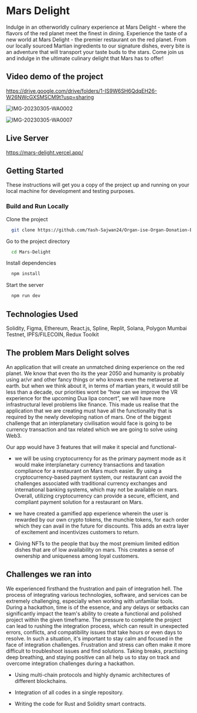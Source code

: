 # Mars Delight 

Indulge in an otherworldly culinary experience at Mars Delight - where the flavors of the red planet meet the finest in dining.
Experience the taste of a new world at Mars Delight - the premier restaurant on the red planet. From our locally sourced Martian ingredients to our signature dishes, every bite is an adventure that will transport your taste buds to the stars. Come join us and indulge in the ultimate culinary delight that Mars has to offer!
 

## Video demo of the project


https://drive.google.com/drive/folders/1-IS9W6SH6QdqEH26-W26NWcGXSMSCM9t?usp=sharing

![IMG-20230305-WA0002](https://user-images.githubusercontent.com/52412969/222945875-fe8c147e-9e17-4bff-821e-07a5786e2c52.jpg)

![IMG-20230305-WA0007](https://user-images.githubusercontent.com/52412969/222945886-3aad4ec8-2c21-4fd5-9b17-d642c27097c6.jpg)


## Live Server

https://mars-delight.vercel.app/

## Getting Started

These instructions will get you a copy of the project up and running on your local machine for development and testing purposes.

### Build and Run Locally

Clone the project
```bash
  git clone https://github.com/Yash-Sajwan24/Organ-ise-Organ-Donation-Blockchain.git
```
Go to the project directory
```bash
  cd Mars-Delight
```

Install dependencies
```bash
  npm install
```
Start the server
```bash
  npm run dev
```

## Technologies Used

Solidity, Figma, Ethereum, React.js, Spline, Replit, Solana, Polygon Mumbai Testnet, IPFS/FILECOIN, Redux Toolkit

## The problem Mars Delight solves

An application that will create an unmatched dining experience on the red planet.
We know that even tho its the year 2050 and humanity is probably using ar/vr and other fancy things or who knows even the metaverse at earth. but when we think about it, in terms of martian years, it would still be less than a decade, our priorities wont be “how can we improve the VR experience for the upcoming Dua lipa concert”, we will have more infrastructural level problems like finance. This made us realise that the application that we are creating must have all the functionality that is required by the newly developing nation of mars. One of the biggest challenge that an interplanetary civilisation would face is going to be currency transaction and tax related which we are going to solve using Web3.

Our app would have 3 features that will make it special and functional-

- we will be using cryptocurrency for as the primary payment mode as it would make interplanetary currency transactions and taxation compliance for a restaurant on Mars much easier. By using a cryptocurrency-based payment system, our restaurant can avoid the challenges associated with traditional currency exchanges and international banking systems, which may not be available on mars. Overall, utilizing cryptocurrency can provide a secure, efficient, and compliant payment solution for a restaurant on Mars.

- we have created a gamified app experience wherein the user is rewarded by our own crypto tokens, the munchie tokens, for each order which they can avail in the future for discounts. This adds an extra layer of excitement and incentivizes customers to return.

- Giving NFTs to the people that buy the most premium limited edition dishes that are of low availability on mars. This creates a sense of ownership and uniqueness among loyal customers.


## Challenges we ran into

We experienced firsthand the frustration and pain of integration hell. The process of integrating various technologies, software, and services can be extremely challenging, especially when working with unfamiliar tools.
During a hackathon, time is of the essence, and any delays or setbacks can significantly impact the team's ability to create a functional and polished project within the given timeframe. The pressure to complete the project can lead to rushing the integration process, which can result in unexpected errors, conflicts, and compatibility issues that take hours or even days to resolve. In such a situation, it's important to stay calm and focused in the face of integration challenges. Frustration and stress can often make it more difficult to troubleshoot issues and find solutions. Taking breaks, practising deep breathing, and staying positive can all help us to stay on track and overcome integration challenges during a hackathon.

- Using multi-chain protocols and highly dynamic architectures of different blockchains.

- Integration of all codes in a single repository.

- Writing the code for Rust and Solidity smart contracts.



